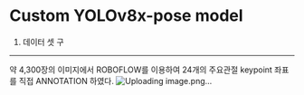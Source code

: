 Custom YOLOv8x-pose model 
=============

1. 데이터 셋 구
-------------

약 4,300장의 이미지에서 ROBOFLOW를 이용하여 24개의 주요관절 keypoint 좌표를 직접 ANNOTATION 하였다.
![Uploading image.png…]()
